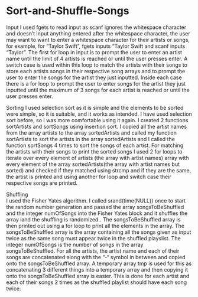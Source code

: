 # Sort-and-Shuffle-Songs
Input
I used fgets to read input as scanf ignores the whitespace character and doesn’t input anything entered after the whitespace character, the user may want to want to enter a whitespace character for their artists or songs, for example, for “Taylor Swift”, fgets inputs “Taylor Swift and scanf inputs “Taylor”.
The first for loop in input is to prompt the user to enter an artist name until the limit of 4 artists is reached or until the user presses enter. A switch case is used within this loop to match the artists with their songs to store each artists songs in their respective song arrays and to prompt the user to enter the songs for the artist they just inputted. Inside each case there is a for loop to prompt the user to enter songs for the artist they just inputted until the maximum of 3 songs for each artist is reached or until the user presses enter.

Sorting
I used selection sort as it is simple and the elements to be sorted were simple, so it is suitable, and it works as intended. I have used selection sort before, so I was more comfortable using it again.
I created 2 functions sortArtists and sortSongs using insertion sort. I copied all the artist names from the array artists to the array sortedArtists and called my function sortArtists to sort the artists in the array sortedArtists and I called the function sortSongs 4 times to sort the songs of each artist.
For matching the artists with their songs to print the sorted songs I used 2 for loops to iterate over every element of artists (the array with artist names) array with every element of the array sortedArtists(the array with artist names but sorted) and checked if they matched using strcmp and if they are the same, the artist is printed and using another for loop and switch case their respective songs are printed. 

Shuffling 	
I used the Fisher Yates algorithm. I called srand(time(NULL)) once to start the random number generation and passed the array songsToBeShuffled and the integer numOfSongs into the Fisher Yates block and it shuffles the array iand the shuffling is randomized.. The songsToBeShuffled array is then printed out using a for loop to print all the elements in the array. 
The songsToBeShuffled array is the array containing all the songs given as input twice as the same song must appear twice in the shuffled playslist. The integer numOfSongs is the number of songs in the array songsToBeShuffled.
For all the artists, the artist name and each of their songs are concatenated along with the “-“ symbol in between and copied onto the songsToBeShuffled array. A temporary array tmp is used for this as concatenating 3 different things into a temporary array and then copying it onto the songsToBeShuffled array is easier. This is done for each artist and each of their songs 2 times as the shuffled playlist should have each song twice.

